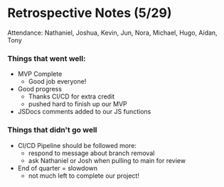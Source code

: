 # Retrospective Notes (5/29)
Attendance: Nathaniel, Joshua, Kevin, Jun, Nora, Michael, Hugo, Aidan, Tony

### Things that went well:
 - MVP Complete
    - Good job everyone!
- Good progress
  - Thanks CI/CD for extra credit
  - pushed hard to finish up our MVP
- JSDocs comments added to our JS functions

### Things that didn't go well
- CI/CD Pipeline should be followed more:
  - respond to message about branch removal
  - ask Nathaniel or Josh when pulling to main for review
- End of quarter = slowdown
  - not much left to complete our project!